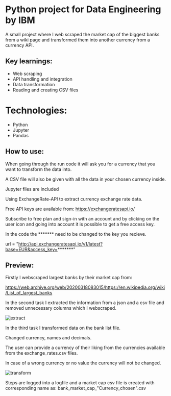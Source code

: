 # Python project for Data Engineering by IBM
A small project where I web scraped the market cap of the biggest banks from a wiki page and transformed them into another currency from a currency API.<br>
## Key learnings:
- Web scraping<br>
- API handling and integration<br>
- Data transformation<br>
- Reading and creating CSV files<br>

# Technologies:
- Python
- Jupyter
- Pandas

## How to use:

When going through the run code it will ask you for a currency that you want to transform the data into.

A CSV file will also be given with all the data in your chosen currency inside.

Jupyter files are included

Using ExchangeRate-API to extract currency exchange rate data.

Free API keys are available from: https://exchangeratesapi.io/

Subscribe to free plan and sign-in with an account and by clicking on the user icon and going into account it is possible to get a free access key.

In the code the ******* need to be changed to the key you recieve.

url = "http://api.exchangeratesapi.io/v1/latest?base=EUR&access_key=*******" <br>

## Preview:

Firstly I webscraped largest banks by their market cap from:

https://web.archive.org/web/20200318083015/https://en.wikipedia.org/wiki/List_of_largest_banks


In the second task I extracted the information from a json and a csv file and removed unnecessary columns which I webscraped.

![extract](https://github.com/KarlJosephKumar/PythonDataEngineeringIBM/assets/41339304/5c94b6b5-53ed-46fc-b7ae-35b77f49428a)

In the third task I transformed data on the bank list file.

Changed currency, names and decimals.

The user can provide a currency of their liking from the currencies available from the exchange_rates.csv files.

In case of a wrong currency or no value the currency will not be changed.

![transform](https://github.com/KarlJosephKumar/PythonDataEngineeringIBM/assets/41339304/9376bdff-3be5-4a1b-a8b0-8e1096e6ccc2)

Steps are logged into a logfile and a market cap csv file is created with corresponding name as: bank_market_cap_"Currency_chosen".csv
